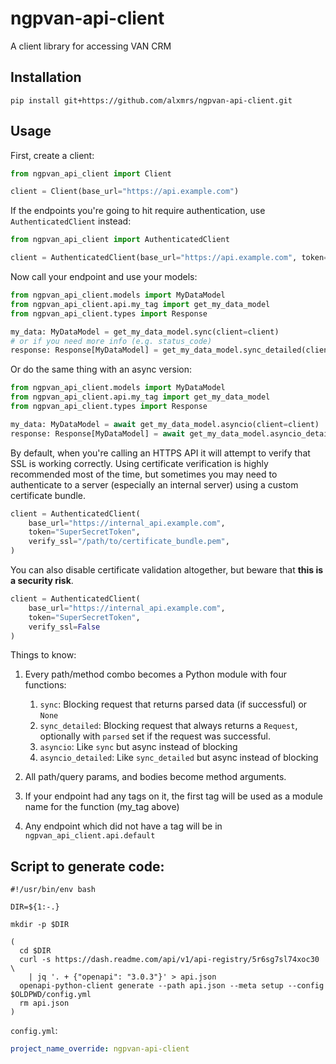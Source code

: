 # ngpvan-api-client
A client library for accessing VAN CRM

## Installation

```commandline
pip install git+https://github.com/alxmrs/ngpvan-api-client.git
```

## Usage
First, create a client:

```python
from ngpvan_api_client import Client

client = Client(base_url="https://api.example.com")
```

If the endpoints you're going to hit require authentication, use `AuthenticatedClient` instead:

```python
from ngpvan_api_client import AuthenticatedClient

client = AuthenticatedClient(base_url="https://api.example.com", token="SuperSecretToken")
```

Now call your endpoint and use your models:

```python
from ngpvan_api_client.models import MyDataModel
from ngpvan_api_client.api.my_tag import get_my_data_model
from ngpvan_api_client.types import Response

my_data: MyDataModel = get_my_data_model.sync(client=client)
# or if you need more info (e.g. status_code)
response: Response[MyDataModel] = get_my_data_model.sync_detailed(client=client)
```

Or do the same thing with an async version:

```python
from ngpvan_api_client.models import MyDataModel
from ngpvan_api_client.api.my_tag import get_my_data_model
from ngpvan_api_client.types import Response

my_data: MyDataModel = await get_my_data_model.asyncio(client=client)
response: Response[MyDataModel] = await get_my_data_model.asyncio_detailed(client=client)
```

By default, when you're calling an HTTPS API it will attempt to verify that SSL is working correctly. Using certificate verification is highly recommended most of the time, but sometimes you may need to authenticate to a server (especially an internal server) using a custom certificate bundle.

```python
client = AuthenticatedClient(
    base_url="https://internal_api.example.com", 
    token="SuperSecretToken",
    verify_ssl="/path/to/certificate_bundle.pem",
)
```

You can also disable certificate validation altogether, but beware that **this is a security risk**.

```python
client = AuthenticatedClient(
    base_url="https://internal_api.example.com", 
    token="SuperSecretToken", 
    verify_ssl=False
)
```

Things to know:
1. Every path/method combo becomes a Python module with four functions:
    1. `sync`: Blocking request that returns parsed data (if successful) or `None`
    1. `sync_detailed`: Blocking request that always returns a `Request`, optionally with `parsed` set if the request was successful.
    1. `asyncio`: Like `sync` but async instead of blocking
    1. `asyncio_detailed`: Like `sync_detailed` but async instead of blocking

1. All path/query params, and bodies become method arguments.
1. If your endpoint had any tags on it, the first tag will be used as a module name for the function (my_tag above)
1. Any endpoint which did not have a tag will be in `ngpvan_api_client.api.default`

## Script to generate code:

```commandline
#!/usr/bin/env bash

DIR=${1:-.}

mkdir -p $DIR

(
  cd $DIR
  curl -s https://dash.readme.com/api/v1/api-registry/5r6sg7sl74xoc30 \
    | jq '. + {"openapi": "3.0.3"}' > api.json
  openapi-python-client generate --path api.json --meta setup --config $OLDPWD/config.yml
  rm api.json
)

```

`config.yml`:
```yaml
project_name_override: ngpvan-api-client
```